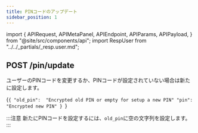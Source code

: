 ```yaml
---
title: PINコードのアップデート
sidebar_position: 1
---
```


import {
  APIRequest,
  APIMetaPanel,
  APIEndpoint,
  APIParams,
  APIPayload,
} from "@site/src/components/api";
import RespUser from "../../_partials/_resp.user.md";

## POST /pin/update

ユーザーのPINコードを変更するか、PINコードが設定されていない場合は新たに設定します。

<APIEndpoint url="/pin/update" />

<APIMetaPanel scope="Authorized" scopeNote="" />

<APIPayload>{`{
  "old_pin":  "Encrypted old PIN or empty for setup a new PIN"
  "pin":      "Encrypted new PIN"
}
`}</APIPayload>

:::注意
新たにPINコードを設定するには、`old_pin`に空の文字列を設定します。
:::

<APIRequest title="Update PIN" method="POST" url="/pin/update --data PAYLOAD" />

<RespUser />

